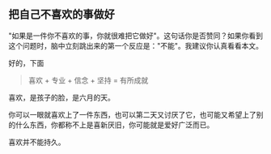 ## 把自己不喜欢的事做好

"如果是一件你不喜欢的事，你就很难把它做好"。这句话你是否赞同？如果你看到这个问题时，脑中立刻跳出来的第一个反应是："不能"。我建议你认真看看本文。



好的，下面



>  喜欢 + 专业 + 信念 + 坚持 = 有所成就



喜欢，是孩子的脸，是六月的天。

你可以一眼就喜欢上了一件东西，也可以第二天又讨厌了它，也可能又希望上了别的什么东西，你都称不上是喜新厌旧，你可能就是爱好广泛而已。



喜欢并不能持久。




